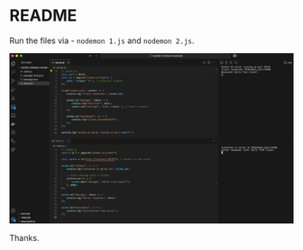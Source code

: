 # README

Run the files via - `nodemon 1.js` and `nodemon 2.js`.

![alt text](./screenshots/1.png)

Thanks.
